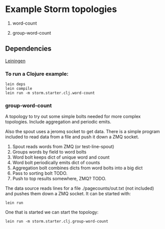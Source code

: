 # Example Storm topologies

1. word-count 

2. group-word-count

## Dependencies

[Leiningen](https://github.com/technomancy/leiningen)

### To run a Clojure example:

```
lein deps
lein compile
lein run -m storm.starter.clj.word-count
```

### group-word-count

A topology to try out some simple bolts needed for more complex
topologies. Include aggregation and periodic emits.

Also the spout uses a jeromq socket to get data. There is a 
simple program included to read data from a file and push
it down a ZMQ socket.

1. Spout reads words from ZMQ (or test-line-spout)
2. Groups words by field to word bolts 
3. Word bolt keeps dict of unique word and count
4. Word bolt periodically emits dict of counts
5. Aggregation bolt combines dicts from word bolts into a big dict
6. Pass to sorting bolt TODO.
7. Push to top results somewhere, ZMQ? TODO.

The data source reads lines for a file ./pagecounts/out.txt (not included)
and pushes them down a ZMQ socket. It can be started with:

```
lein run
```

One that is started we can start the topology:

```
lein run -m storm.starter.clj.group-word-count
```
